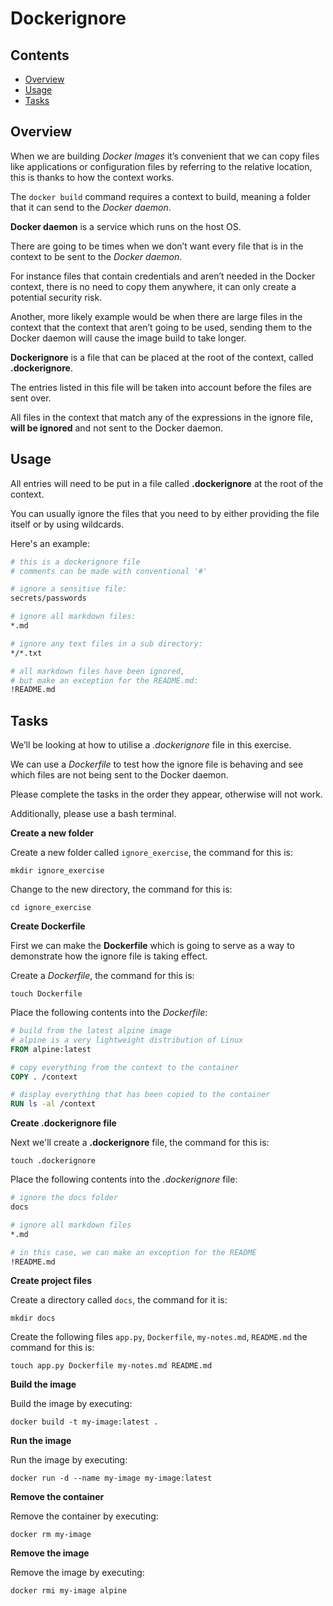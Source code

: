 # Dockerignore

<!--TOC_START-->
## Contents
- [Overview](#overview)
- [Usage](#usage)
- [Tasks](#tasks)

<!--TOC_END-->
## Overview

When we are building *Docker Images* it’s convenient that we can copy files like applications or configuration files by referring to the relative location, this is thanks to how the context works. 

The `docker build` command requires a context to build, meaning a folder that it can send to the *Docker daemon*.

**Docker daemon** is a service which runs on the host OS. 

There are going to be times when we don’t want every file that is in the context to be sent to the *Docker daemon*. 

For instance files that contain credentials and aren’t needed in the Docker context, there is no need to copy them anywhere, it can only create a potential security risk. 

Another, more likely example would be when there are large files in the context that the context that aren’t going to be used, sending them to the Docker daemon will cause the image build to take longer.

**Dockerignore** is a file that can be placed at the root of the context, called **.dockerignore**. 

The entries listed in this file will be taken into account before the files are sent over. 

All files in the context that match any of the expressions in the ignore file, **will be ignored** and not sent to the Docker daemon.

## Usage

All entries will need to be put in a file called **.dockerignore** at the root of the context. 

You can usually ignore the files that you need to by either providing the file itself or by using wildcards.

Here's an example:

```dockerfile
# this is a dockerignore file
# comments can be made with conventional '#'

# ignore a sensitive file:
secrets/passwords

# ignore all markdown files:
*.md

# ignore any text files in a sub directory:
*/*.txt

# all markdown files have been ignored,
# but make an exception for the README.md:
!README.md
```

## Tasks

We’ll be looking at how to utilise a *.dockerignore* file in this exercise. 

We can use a *Dockerfile* to test how the ignore file is behaving and see which files are not being sent to the Docker daemon.

Please complete the tasks in the order they appear, otherwise will not work.

Additionally, please use a bash terminal.

**Create a new folder**

Create a new folder called `ignore_exercise`, the command for this is:

`mkdir ignore_exercise`

Change to the new directory, the command for this is:

`cd ignore_exercise`

**Create Dockerfile**

First we can make the **Dockerfile** which is going to serve as a way to demonstrate how the ignore file is taking effect.

Create a *Dockerfile*, the command for this is:

`touch Dockerfile`

Place the following contents into the *Dockerfile*:

```dockerfile
# build from the latest alpine image
# alpine is a very lightweight distribution of Linux
FROM alpine:latest

# copy everything from the context to the container
COPY . /context

# display everything that has been copied to the container
RUN ls -al /context
```

**Create .dockerignore file**

Next we'll create a **.dockerignore** file, the command for this is:

`touch .dockerignore`

Place the following contents into the *.dockerignore* file:

```dockerfile
# ignore the docs folder
docs

# ignore all markdown files
*.md

# in this case, we can make an exception for the README
!README.md
```

**Create project files**

Create a directory called `docs`, the command for it is:

`mkdir docs`

Create the following files `app.py`, `Dockerfile`, `my-notes.md`, `README.md` the command for this is:

`touch app.py Dockerfile my-notes.md README.md`

**Build the image**

Build the image by executing:

`docker build -t my-image:latest .`

**Run the image**

Run the image by executing:

`docker run -d --name my-image my-image:latest`

**Remove the container**

Remove the container by executing:

`docker rm my-image`

**Remove the image**

Remove the image by executing:

`docker rmi my-image alpine`